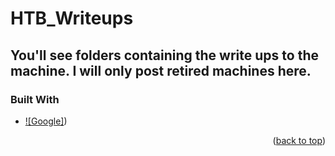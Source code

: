 # HTB_Writeups

## You'll see folders containing the write ups to the machine. I will only post retired machines here. 


### Built With


* [![Google]](https://www.google.com/))




<p align="right">(<a href="#readme-top">back to top</a>)</p>
